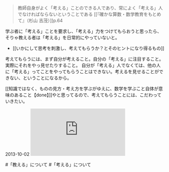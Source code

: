 
>教師自身がよく「考える」ことのできる人であり、常によく「考える」人でなければならないということである
>[[『確かな算数・数学教育をもとめて』（杉山 吉茂）]]p.64

学ぶ者に「考える」ことを要求し、「考える」力をつけてもらおうと思ったら、そりゃ教える者は「考える」を日常的にやっていないと。

- [[いかにして思考を刺激し、考えてもらうか？とそのヒントになり得るもの]]

考えてもらうには、まず自分が考えること。自分の「考える」に注目すること。実際にそれをやっ見せたりすること。
自分が「考える」人でなくては、他の人に「考える」ってことをやってもらうことはできない。考えるを見せることができない、ということになるから。

[[知識ではなく、ものの見方・考え方を学ぶがゆえに、数学を学ぶこと自体が意味のあること【done】]]やと思ってるので、考えてもらうことには、こだわっていきたい。

2013-10-02
![](https://gyazo.com/17da4ebc51ff5b6c448565d535c2e81b.img)

#「教える」について #「考える」について 